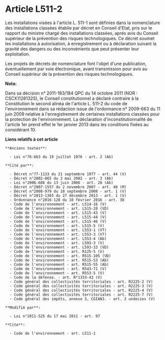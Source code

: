 # Article L511-2

Les installations visées à l'article L. 511-1 sont définies dans la nomenclature des installations classées établie par
décret en Conseil d'Etat, pris sur le rapport du ministre chargé des installations classées, après avis du Conseil supérieur
de la prévention des risques technologiques. Ce décret soumet les installations à autorisation, à enregistrement ou à
déclaration suivant la gravité des dangers ou des inconvénients que peut présenter leur exploitation. 

Les projets de décrets de nomenclature font l'objet d'une publication, éventuellement par voie électronique, avant
transmission pour avis au Conseil supérieur de la prévention des risques technologiques.

**Nota:**

Dans sa décision n° 2011-183/184 QPC du 14 octobre 2011 (NOR : CSCX1128132S), le Conseil constitutionnel a déclaré contraire
à la Constitution le second alinéa de l'article L. 511-2 du code de l'environnement dans sa rédaction issue de l'ordonnance
n° 2009-663 du 11 juin 2009 relative à l'enregistrement de certaines installations classées pour la protection de
l'environnement. La déclaration d'inconstitutionnalité de l'article 1er prend effet le 1er janvier 2013 dans les conditions
fixées au considérant 10.

**Liens relatifs à cet article**

	**Anciens textes**:

	  - Loi n°76-663 du 19 juillet 1976 - art. 2 (Ab)

	**Cité par**:

	  - Décret n°77-1133 du 21 septembre 1977 - art. 44 (V)
	  - Décret n°2002-865 du 3 mai 2002 - art. 3 (Ab)
	  - Loi n°2006-686 du 13 juin 2006 - art. 28 (Ab)
	  - Décret n°2007-1557 du 2 novembre 2007 - art. 40 (M)
	  - Décret n°2008-979 du 18 septembre 2008 - art. 1 (V)
	  - Décret n°2013-1303 du 27 décembre 2013 - art. 1 (V)
	  - Ordonnance n°2016-128 du 10 février 2016 - art. 38
	  - Code de l'environnement - art. L514-16 (V)
	  - Code de l'environnement - art. L515-28 (VD)
	  - Code de l'environnement - art. L515-43 (V)
	  - Code de l'environnement - art. L515-44 (V)
	  - Code de l'environnement - art. L515-46 (V)
	  - Code de l'environnement - art. L515-5 (V)
	  - Code de l'environnement - art. L553-1 (VT)
	  - Code de l'environnement - art. L553-3 (VT)
	  - Code de l'environnement - art. L553-4 (Ab)
	  - Code de l'environnement - art. L593-3 (V)
	  - Code de l'environnement - art. L593-33 (VD)
	  - Code de l'environnement - art. R125-5 (V)
	  - Code de l'environnement - art. R515-105 (VD)
	  - Code de l'environnement - art. R515-53 (Ab)
	  - Code de l'environnement - art. R515-55 (Ab)
	  - Code de l'environnement - art. R543-71 (V)
	  - Code de l'environnement - art. R553-5 (V)
	  - Code de la défense. - art. R*1333-43 (V)
	  - Code général des collectivités territoriales - art. R2225-2 (V)
	  - Code général des collectivités territoriales - art. R2225-3 (V)
	  - Code général des collectivités territoriales - art. R2225-4 (V)
	  - Code général des collectivités territoriales - art. R2225-7 (V)
	  - Code général des impôts, annexe 3, CGIAN3. - art. 2 undecies (V)

	**Modifié par**:

	  - Loi n°2011-525 du 17 mai 2011 - art. 97

	**Cite**:

	  - Code de l'environnement - art. L511-1
